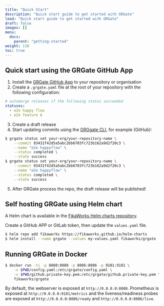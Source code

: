 ```yaml
---
title: "Quick Start"
description: "Quick start guide to get started with GRGate"
lead: "Quick start guide to get started with GRGate"
draft: false
images: []
menu:
  docs:
    parent: "getting-started"
weight: 110
toc: true
---
```


## Quick start using the GRGate GitHub App

1. Install the [GRGate GitHub App][github-market-place] to your repository or
organisation
2. Create a `.grgate.yaml` file at the root of your repository with the
following configuration:
```yaml
# automerge releases if the following status succeeded
statuses:
  - e2e happy flow
  - e2e feature A
```
3. Create a draft release
4. Start updating commits using the [GRGgate CLI][release-page], for example
(GitHub):
```bash
$ grgate status set your-org/your-repository-name \
    --commit 93431f42d5a5abc2bb6703fc723b162a9d2f20c3 \
    --name "e2e happyflow" \
    --status completed \
    --state success
$ grgate status set your-org/your-repository-name \
    --commit 93431f42d5a5abc2bb6703fc723b162a9d2f20c3 \
    --name "e2e happyflow" \
    --status completed \
    --state success
```
5. After GRGate process the repo, the draft release will be published!

## Self hosting GRGate using Helm chart

A Helm chart is available in the [FikaWorks Helm charts
repository][helm-charts].

Create a GitHub APP or GitLab token, then update the `values.yaml` file.
```bash
$ helm repo add fikaworks https://fikaworks.github.io/helm-charts
$ helm install --name grgate --values my-values.yaml fikaworks/grgate
```

## Running GRGate in Docker

```bash
$ docker run -ti -p 8080:8080 -p 8086:8086 -p 9101:9101 \
    -v $PWD/config.yaml:/etc/grgate/config.yaml \
    -v $PWD/github.private-key.pem:/etc/grgate/github.private-key.pem \
    fikaworks/grgate
```

By default, the webserver is exposed at `http://0.0.0.0:8080`. Prometheus is
exposed at `http://0.0.0.0:9101/metrics` and the liveness/readiness probes are
exposed at `http://0.0.0.0:8086/ready` and `http://0.0.0.0:8086/live`.

<!-- page links -->
[helm-charts]: https://github.com/FikaWorks/helm-charts
[release-page]: https://github.com/fikaworks/grgate/releases
[github-market-place]: https://github.com/marketplace/grgate
